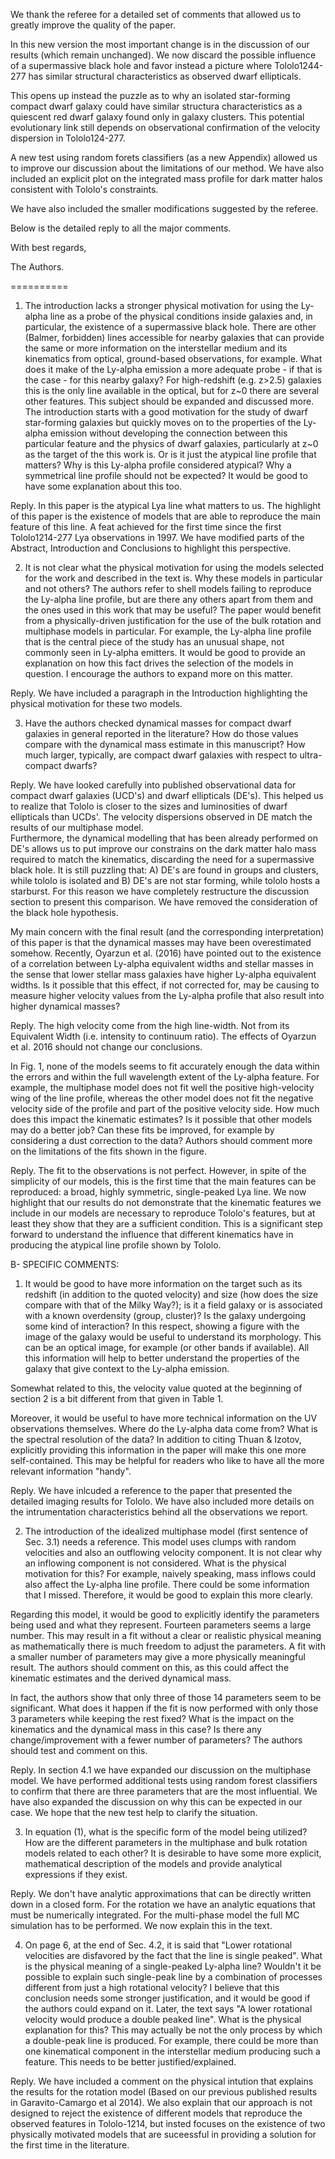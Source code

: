We thank the referee for a detailed set of comments that allowed us to
greatly improve the quality of the paper. 

In this new version the most important change is in the discussion of
our results (which remain unchanged). We now discard the possible
influence of a supermassive black hole and favor instead a picture
where Tololo1244-277 has similar structural characteristics as
observed dwarf ellipticals. 

This opens up instead the puzzle as to why an isolated star-forming
compact dwarf galaxy could have similar structura characteristics as a
quiescent red dwarf galaxy found only in galaxy clusters. This
potential evolutionary link still depends on observational
confirmation of the velocity dispersion in Tololo124-277.

A new test using random forets classifiers (as a new Appendix) allowed
us to improve our discussion about the limitations of our method. 
We have also included an explicit plot on the integrated  mass profile
for dark matter halos consistent with Tololo's constraints. 

We have also included the smaller modifications suggested by the referee.

Below is the detailed reply to all the major comments.

With best regards, 

The Authors.

==========
 
1) The introduction lacks a stronger physical motivation for using the
Ly-alpha line as a probe of the physical conditions inside galaxies
and, in particular, the existence of a supermassive black hole. There
are other (Balmer, forbidden) lines accessible for nearby galaxies
that can provide the same or more information on the interstellar
medium and its kinematics from optical, ground-based observations, for
example. What does it make of the Ly-alpha emission a more adequate
probe - if that is the case - for this nearby galaxy? For
high-redshift (e.g. z>2.5) galaxies this is the only line available in
the optical, but for z~0 there are several other features. This
subject should be expanded and discussed more. The introduction starts
with a good motivation for the study of dwarf star-forming galaxies
but quickly moves on to the properties of the Ly-alpha emission
without developing the connection between this particular feature and
the physics of dwarf galaxies, particularly at z~0 as the target of
the this work is.
Or is it just the atypical line profile that matters? Why is this
Ly-alpha profile considered atypical? Why a symmetrical line profile
should not be expected? It would be good to have some explanation
about this too.

Reply. In this paper is the atypical Lya line what matters to
us. The highlight of this paper is the existence of models that are
able to reproduce the main feature of this line. A feat achieved for
the first time since the first Tololo1214-277 Lya observations in 1997.
We have modified parts of the Abstract, Introduction and Conclusions
to highlight this perspective.

2) It is not clear what the physical motivation for using the models
selected for the work and described in the text is. Why these models
in particular and not others? The authors refer to shell models
failing to reproduce the Ly-alpha line profile, but are there any
others apart from them and the ones used in this work that may be
useful?  The paper would benefit from a physically-driven
justification for the use of the bulk rotation and multiphase models
in particular.  For example, the Ly-alpha line profile that is the
central piece of the study has an unusual shape, not commonly seen in
Ly-alpha emitters. It would be good to provide an explanation on how
this fact drives the selection of the models in question. I encourage
the authors to expand more on this matter.

Reply. We have included a paragraph in the Introduction highlighting the
physical motivation for these two models. 

3) Have the authors checked dynamical masses for compact dwarf
galaxies in general reported in the literature? How do those values
compare with the dynamical mass estimate in this manuscript? How much
larger, typically, are compact dwarf galaxies with respect to
ultra-compact dwarfs?



Reply. We have looked carefully into published observational data for
compact dwarf galaxies (UCD's) and dwarf ellipticals (DE's). 
This helped us to realize that Tololo is closer to the sizes and
luminosities of dwarf ellipticals than UCDs'. 
The velocity dispersions observed in DE match the results of our
multiphase model.  
Furthermore, the dynamical modelling that has been already performed
on DE's allows us to put improve our constrains on the dark matter
halo mass required to match the kinematics, discarding the need for a
supermassive black hole.
It is still puzzling that: A) DE's are found in groups and clusters,
while tololo is isolated and B) DE's are not star forming, while
tololo hosts a starburst.
For this reason we have completely restructure the discussion section
to present this comparison. We have removed the consideration of the
black hole hypothesis.

My main concern with the final result (and the corresponding
interpretation) of this paper is that the dynamical masses may have
been overestimated somehow. Recently, Oyarzun et al. (2016) have
pointed out to the existence of a correlation between Ly-alpha
equivalent widths and stellar masses in the sense that lower stellar
mass galaxies have higher Ly-alpha equivalent widths. Is it possible
that this effect, if not corrected for, may be causing to measure
higher velocity values from the Ly-alpha profile that also result into
higher dynamical masses?

Reply. The high velocity come from the high line-width. Not from its
Equivalent Width (i.e. intensity to continuum ratio). The effects of
Oyarzun et al. 2016 should not change our conclusions.

In Fig. 1, none of the models seems to fit accurately enough the data
within the errors and within the full wavelength extent of the
Ly-alpha feature. For example, the multiphase model does not fit well
the positive high-velocity wing of the line profile, whereas the other
model does not fit the negative velocity side of the profile and part
of the positive velocity side. How much does this impact the kinematic
estimates? Is it possible that other models may do a better job? Can
these fits be improved, for example by considering a dust correction
to the data?  Authors should comment more on the limitations of the
fits shown in the figure.


Reply. The fit to the observations is not perfect.  However, in spite of the
simplicity of our models, this is the first time that the main
features can be reproduced: a broad, highly symmetric, single-peaked Lya line. 
We now highlight that our results do not demonstrate that the
kinematic features we include in our models are necessary to reproduce
Tololo's features, but at least they show that they are a sufficient condition.
This is a significant step forward to understand the influence that
different kinematics have in producing the atypical line profile shown
by Tololo.


B- SPECIFIC COMMENTS:

1) It would be good to have more information on the target such as its
redshift (in addition to the quoted velocity) and size (how does the
size compare with that of the Milky Way?); is it a field galaxy or is
associated with a known overdensity (group, cluster)? Is the galaxy
undergoing some kind of interaction? In this respect, showing a figure
with the image of the galaxy would be useful to understand its
morphology. This can be an optical image, for example (or other bands
if available). All this information will help to better understand the
properties of the galaxy that give context to the Ly-alpha emission.

Somewhat related to this, the velocity value quoted at the beginning
of section 2 is a bit different from that given in Table 1.

Moreover, it would be useful to have more technical information on the
UV observations themselves. Where do the Ly-alpha data come from?
What is the spectral resolution of the data? In addition to citing
Thuan & Izotov, explicitly providing this information in the paper
will make this one more self-contained. This may be helpful for
readers who like to have all the more relevant information "handy".

Reply. We have inlcuded a reference to the paper that presented the
detailed imaging results for Tololo. We have also included more
details on the intrumentation characteristics behind all the
observations we report.

2) The introduction of the idealized multiphase model (first sentence
of Sec. 3.1) needs a reference. This model uses clumps with random
velocities and also an outflowing velocity component. It is not clear
why an inflowing component is not considered. What is the physical
motivation for this? For example, naively speaking, mass inflows could
also affect the Ly-alpha line profile. There could be some information
that I missed. Therefore, it would be good to explain this more
clearly.

Regarding this model, it would be good to explicitly identify the
parameters being used and what they represent. Fourteen parameters
seems a large number. This may result in a fit without a clear or
realistic physical meaning as mathematically there is much freedom to
adjust the parameters. A fit with a smaller number of parameters may
give a more physically meaningful result. The authors should comment
on this, as this could affect the kinematic estimates and the derived
dynamical mass.

In fact, the authors show that only three of those 14 parameters seem
to be significant. What does it happen if the fit is now performed
with only those 3 parameters while keeping the rest fixed? What is the
impact on the kinematics and the dynamical mass in this case? Is there
any change/improvement with a fewer number of parameters? The authors
should test and comment on this.

Reply. In section 4.1 we have expanded our discussion on the
multiphase model. We have performed additional tests using random
forest classifiers to confirm that there are three parameters that are
the most influential. We have also expanded the discussion on why this
can be expected in our case. We hope that the new test help to clarify
the situation. 


3) In equation (1), what is the specific form of the model being
utilized? How are the different parameters in the multiphase and bulk
rotation models related to each other? It is desirable to have some
more explicit, mathematical description of the models and provide
analytical expressions if they exist.

Reply.  We don't have analytic approximations that can be directly
written down in a closed form. For the rotation we have an analytic
equations that must be numerically integrated. For the multi-phase
model the full MC simulation has to be performed. We now explain this in
the text.

4) On page 6, at the end of Sec. 4.2, it is said that "Lower
rotational velocities are disfavored by the fact that the line is
single peaked". What is the physical meaning of a single-peaked
Ly-alpha line? Wouldn't it be possible to explain such single-peak
line by a combination of processes different from just a high
rotational velocity? I believe that this conclusion needs some
stronger justification, and it would be good if the authors could
expand on it. Later, the text says "A lower rotational velocity would
produce a double peaked line". What is the physical explanation for
this? This may actually be not the only process by which a double-peak
line is produced. For example, there could be more than one
kinematical component in the interstellar medium producing such a
feature.  This needs to be better justified/explained.

Reply. We have included a comment on the physical intution that explains
the results for the rotation model (Based on our previous published
results in Garavito-Camargo et al 2014). We also explain that our approach is not designed
to reject the existence of different models that reproduce the
observed features in Tololo-1214, but insted focuses on the existence
of two physically motivated models that are suceessful in providing a
solution for the first time in the literature.   
